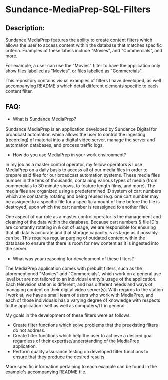 # Sundance-MediaPrep-SQL-Filters

## Description:

Sundance MediaPrep features the ability to create content filters which allows the user to access content within the database that matches specific criteria.  Examples of these labels include "Movies", and "Commercials", and more. 

For example, a user can use the "Movies" filter to have the application only show files labelled as "Movies", or files labelled as "Commercials".
  
This repository contains visual examples of filters I have developed, as well accompanying README's which detail different elements specific to each content filter.


## FAQ:

-   What is Sundance MediaPrep?

  Sundance MediaPrep is an application developed by Sundance Digital for broadcast automation which allows the user to control the ingesting (recording) of material into a digital video server, manage the server and automation databases, and process traffic logs.
  
  
-   How do you use MediaPrep in your work environment?

  In my job as a master control operator, my fellow operators & I use MediaPrep on a daily basis to access all of our media files in order to prepare said files for our broadcast automation systems.  These media files number in the tens of thousands, containing various types of media (from commercials to 30 minute shows, to feature length films, and more).  The media files are organized using a predetermined ID system of cart numbers which are constantly rotating and being reused (e.g. one cart number may be assigned to a specific file for a specific amount of time before the file is destroyed, upon which the cart number is reassigned to another file).
  
  One aspect of our role as a master control operator is the management and cleaning of the data within the database.  Because cart numbers & file ID's are constantly rotating in & out of usage, we are responsible for ensuring that all data is accurate and that storage capacity is as large as it possibly can be.  This requires regular purging of outdated content within the database to ensure that there is room for new content as it is ingested into the server.
  

-   What was your reasoning for development of these filters?

  The MediaPrep application comes with prebuilt filters, such as the aforementioned "Movies" and "Commercials", which work on a general use level but are not tailored to an individual entity's usage of the application.  Each television station is different, and has different needs and ways of managing content on their digital video server(s).  With regards to the station I work at, we have a small team of users who work with MediaPrep, and each of those individuals has a varying degree of knowledge with respects to the application itself as well as computers/IT in general.
  
  My goals in the development of these filters were as follows:
  
  - Create filter functions which solve problems that the preexisting filters do not address.
  - Create filter functions which help the user to achieve a desired goal regardless of their expertise/understanding of the MediaPrep application.
  - Perform quality assurance testing on developed filter functions to ensure that they produce the desired results.

  More specific information pertaining to each example can be found in the example's accompanying README file.
